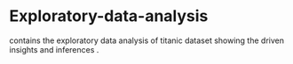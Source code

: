 # Exploratory-data-analysis
contains the exploratory data analysis of titanic dataset showing the driven insights and inferences . 
